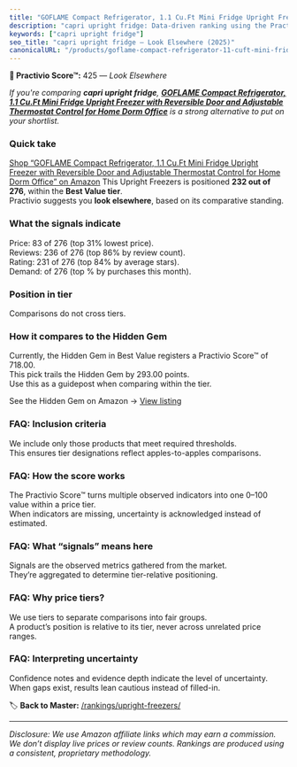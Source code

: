 ```yaml
---
title: "GOFLAME Compact Refrigerator, 1.1 Cu.Ft Mini Fridge Upright Freezer with Reversible Door and Adjustable Thermostat Control for Home Dorm Office"
description: "capri upright fridge: Data-driven ranking using the Practivio Score™. Positioned by quality, value, demand, findability, momentum."
keywords: ["capri upright fridge"]
seo_title: "capri upright fridge — Look Elsewhere (2025)"
canonicalURL: "/products/goflame-compact-refrigerator-11-cuft-mini-fridge-upright-freezer-with-reversible-door-and-adjustable-thermostat-control-for-home-dorm-office-B09X1LR9KM/"
---
```


**🚫 Practivio Score™:** 425 — _Look Elsewhere_


*If you're comparing **capri upright fridge**, **[GOFLAME Compact Refrigerator, 1.1 Cu.Ft Mini Fridge Upright Freezer with Reversible Door and Adjustable Thermostat Control for Home Dorm Office](https://www.amazon.com/dp/B09X1LR9KM?tag=practivio-20)** is a strong alternative to put on your shortlist.*
### Quick take
[Shop “GOFLAME Compact Refrigerator, 1.1 Cu.Ft Mini Fridge Upright Freezer with Reversible Door and Adjustable Thermostat Control for Home Dorm Office” on Amazon](https://www.amazon.com/dp/B09X1LR9KM?tag=practivio-20)
This Upright Freezers is positioned **232 out of 276**, within the **Best Value tier**.  
Practivio suggests you **look elsewhere**, based on its comparative standing.

### What the signals indicate
Price: 83 of 276 (top 31% lowest price).  
Reviews: 236 of 276 (top 86% by review count).  
Rating: 231 of 276 (top 84% by average stars).  
Demand:  of 276 (top % by purchases this month).

### Position in tier
Comparisons do not cross tiers.

### How it compares to the Hidden Gem
Currently, the Hidden Gem in Best Value registers a Practivio Score™ of 718.00.  
This pick trails the Hidden Gem by 293.00 points.  
Use this as a guidepost when comparing within the tier.  

See the Hidden Gem on Amazon → [View listing](https://www.amazon.com/dp/B00IR8H55A?tag=practivio-20)

### FAQ: Inclusion criteria
We include only those products that meet required thresholds.  
This ensures tier designations reflect apples-to-apples comparisons.

### FAQ: How the score works
The Practivio Score™ turns multiple observed indicators into one 0–100 value within a price tier.  
When indicators are missing, uncertainty is acknowledged instead of estimated.

### FAQ: What “signals” means here
Signals are the observed metrics gathered from the market.  
They’re aggregated to determine tier-relative positioning.

### FAQ: Why price tiers?
We use tiers to separate comparisons into fair groups.  
A product’s position is relative to its tier, never across unrelated price ranges.

### FAQ: Interpreting uncertainty
Confidence notes and evidence depth indicate the level of uncertainty.  
When gaps exist, results lean cautious instead of filled-in.


🏷️ **Back to Master:** [/rankings/upright-freezers/](/rankings/upright-freezers/)

---
_Disclosure: We use Amazon affiliate links which may earn a commission. We don’t display live prices or review counts. Rankings are produced using a consistent, proprietary methodology._
